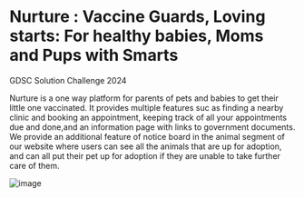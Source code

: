 # Nurture : Vaccine Guards, Loving starts: For healthy babies, Moms and Pups with Smarts
GDSC Solution Challenge 2024

Nurture is a one way platform for parents of pets and babies to get their little one vaccinated. It provides multiple features suc as finding a nearby clinic and booking an appointment, keeping track of all your appointments due and done,and an information page with links to government documents. We provide an additional feature of notice board in the animal segment of our website where users can see all the animals that are up for adoption, and can all put their pet up for adoption if they are unable to take further care of them.

![image](https://github.com/Deepakshi-23U/Nurture/assets/124867045/1144a885-a2fd-4dcd-9067-0c03046c50f2)

